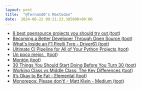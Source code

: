 ```yaml
---
layout: post
title:  "@fernand0's Mastodon"
date:  2024-06-22 09:21:23.385000+00:00
---
```

*  [8 best opensource projects you should try out ](https://dev.to/itsrakesh/8-best-opensource-projects-you-should-try-out-1p1) ([toot](https://mastodon.social/@fernand0/112659535192727162))
*  [Becoming a Better Developer Through Open Source ](https://dev.to/appwrite/becoming-a-better-developer-through-open-source-39k) ([toot](https://mastodon.social/@fernand0/112659301989471166))
*  [What's Inside an F1 Pirelli Tyre - Driver61 ](https://driver61.com/blog/whats-inside-an-f1-pirelli-tyre) ([toot](https://mastodon.social/@fernand0/112657735120284549))
*  [Ultimate CI Pipeline for All of Your Python Projects ](https://dev.to/martinheinz/ultimate-ci-pipeline-for-all-of-your-python-projects-2ob) ([toot](https://mastodon.social/@fernand0/112655861997483382))
*  [Un poco mejor.  ](https://avecesunafoto.wordpress.com/2024/06/21/un-poco-mejor) ([toot](https://mastodon.social/@fernand0/112655845920426116))
*  [Montón ](https://www.flickr.com/photos/fernand0/53794558171) ([toot](https://mastodon.social/@fernand0/112655603378132435))
*  [30 Things You Should Start Doing Before You Turn 30 ](https://www.vice.com/en/article/88geeb/vice-guide-to-turning-3) ([toot](https://mastodon.social/@fernand0/112655520516165781))
*  [Working Class vs Middle Class: The Key Differences ](https://www.acorns.com/learn/earning/working-class-vs-middle-class) ([toot](https://mastodon.social/@fernand0/112655317617870000))
*  [It’s Okay to Be Fat - Elemental ](https://elemental.medium.com/its-okay-to-be-fat-f0628269f3a) ([toot](https://mastodon.social/@fernand0/112655167354292995))
*  [Monorepos: Please don’t! - Matt Klein - Medium ](https://medium.com/@mattklein123/monorepos-please-dont-e9a279be011) ([toot](https://mastodon.social/@fernand0/112654385791828165))
